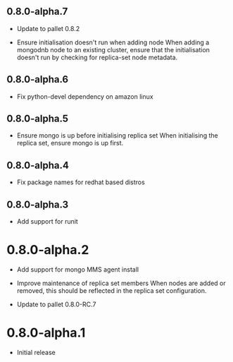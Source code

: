 ## 0.8.0-alpha.7

- Update to pallet 0.8.2

- Ensure initialisation doesn't run when adding node
  When adding a mongodnb node to an existing cluster, ensure that the 
  initialisation doesn't run by checking for replica-set node metadata.

## 0.8.0-alpha.6

- Fix python-devel dependency on amazon linux

## 0.8.0-alpha.5

- Ensure mongo is up before initialising replica set
  When initialising the replica set, ensure mongo is up first.

## 0.8.0-alpha.4

- Fix package names for redhat based distros

## 0.8.0-alpha.3

- Add support for runit

# 0.8.0-alpha.2

- Add support for mongo MMS agent install

- Improve maintenance of replica set members
  When nodes are added or removed, this should be reflected in the replica
  set configuration.

- Update to pallet 0.8.0-RC.7

# 0.8.0-alpha.1

- Initial release
